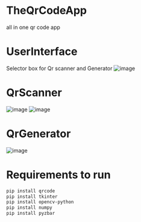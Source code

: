 # TheQrCodeApp
all in one qr code app
# UserInterface
Selector box for Qr scanner and Generator
![image](https://user-images.githubusercontent.com/63498607/176987237-60bd989e-9f99-444f-9651-005a8899d6d5.png)
# QrScanner
![image](https://user-images.githubusercontent.com/63498607/176987283-624912f9-b222-40ed-b511-639a5e560b48.png)
![image](https://user-images.githubusercontent.com/63498607/176987302-658de339-be90-43d7-a129-53d0809123e9.png)
# QrGenerator
![image](https://user-images.githubusercontent.com/63498607/176987338-8626f513-dd6d-4ae3-a0c2-608ae4b70f76.png)

# Requirements to run

```bash
pip install qrcode
pip install tkinter
pip install opencv-python
pip install numpy
pip install pyzbar
```
